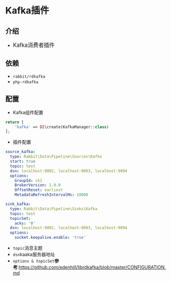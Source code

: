 # Kafka插件

## 介绍

* <big>Kafka消费者插件</big>

## 依赖

* `rabbit/rdkafka`
* `php-rdkafka`

## 配置

* Kafka组件配置

```php
return [
    'kafka' => DI\create(KafkaManager::class)
];
```

* 插件配置

```yaml
source_kafka:
  type: Rabbit\Data\Pipeline\Sources\Kafka
  start: true
  topic: test
  dsn: localhost:9092, localhost:9093, localhost:9094
  options:
    GroupId: ck1
    BrokerVersion: 1.0.0
    OffsetReset: earliest
    MetadataRefreshIntervalMs: 10000

sink_kafka:
  type: Rabbit\Data\Pipeline\Sinks\Kafka
  topic: test
  topicSet: 
    acks: '0'
  dsn: localhost:9092, localhost:9093, localhost:9094
  options:
    socket.keepalive.enable: 'true'
```

* `topic`消息主题
* `dsn`kaaka服务器地址
* `options & topicSet`__参考__:<https://github.com/edenhill/librdkafka/blob/master/CONFIGURATION.md>